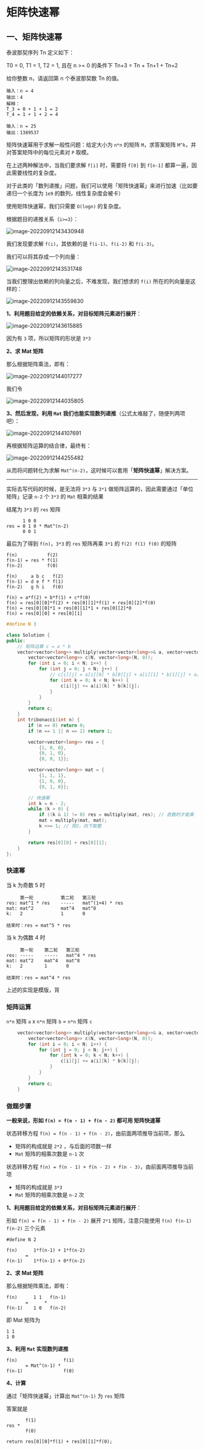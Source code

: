 # 矩阵快速幂

## 一、矩阵快速幂

泰波那契序列 Tn 定义如下： 

T0 = 0, T1 = 1, T2 = 1, 且在 n >= 0 的条件下 Tn+3 = Tn + Tn+1 + Tn+2

给你整数 n，请返回第 n 个泰波那契数 Tn 的值。

```
输入：n = 4
输出：4
解释：
T_3 = 0 + 1 + 1 = 2
T_4 = 1 + 1 + 2 = 4

输入：n = 25
输出：1389537
```

矩阵快速幂用于求解一般性问题：给定大小为 `n*n` 的矩阵 `M`，求答案矩阵 `M^k`，并对答案矩阵中的每位元素对 `P` 取模。

在上述两种解法中，当我们要求解 `f[i]` 时，需要将 `f[0]` 到 `f[n-1]` 都算一遍，因此需要线性的复杂度。

对于此类的「数列递推」问题，我们可以使用「矩阵快速幂」来进行加速（比如要递归一个长度为 `1e9` 的数列，线性复杂度会被卡）

使用矩阵快速幂，我们只需要 `O(logn)` 的复杂度。

根据题目的递推关系（`i>=3`）：

![image-20220912143430948](../doc/image-20220912143430948.png)

我们发现要求解 `f(i)`，其依赖的是 `f(i-1)`、`f(i-2)` 和 `f(i-3)`。

我们可以将其存成一个列向量：

![image-20220912143531748](../doc/image-20220912143531748.png)

当我们整理出依赖的列向量之后，不难发现，我们想求的 `f(i)` 所在的列向量是这样的：

![image-20220912143559830](../doc/image-20220912143559830.png)

**1、利用题目给定的依赖关系，对目标矩阵元素进行展开**：

![image-20220912143615885](../doc/image-20220912143615885.png)

因为有 `3` 项，所以矩阵的形状是 `3*3`

**2、求 Mat 矩阵**

那么根据矩阵乘法，即有：

![image-20220912144017277](../doc/image-20220912144017277.png)

我们令

![image-20220912144035805](../doc/image-20220912144035805.png)

**3、然后发现，利用 `Mat` 我们也能实现数列递推**（公式太难敲了，随便列两项吧）：

![image-20220912144107691](../doc/image-20220912144107691.png)

再根据矩阵运算的结合律，最终有：

![image-20220912144255482](../doc/image-20220912144255482.png)

从而将问题转化为求解 `Mat^(n-2)`，这时候可以套用「**矩阵快速幂**」解决方案。

---

实际去写代码的时候，是无法将 `3*3` 与 `3*1` 做矩阵运算的，因此需要通过「单位矩阵」记录 `n-2` 个 `3*3` 的 `Mat` 相乘的结果

结尾为 `3*3` 的 `res` 矩阵

```
	  1 0 0
res = 0 1 0 * Mat^(n-2)
	  0 0 1
```

最后为了得到 `f(n)`，`3*3` 的 `res` 矩阵再乘 `3*1` 的 `f(2) f(1) f(0)` 的矩阵

```
f(n)		   f(2)
f(n-1) = res * f(1)
f(n-2)		   f(0)

f(n)     a b c	 f(2)
f(n-1) = d e f * f(1)
f(n-2)   g h i   f(0)

f(n) = a*f(2) + b*f(1) + c*f(0)
f(n) = res[0][0]*f(2) + res[0][1]*f(1) + res[0][2]*f(0)
f(n) = res[0][0]*1 + res[0][1]*1 + res[0][2]*0
f(n) = res[0][0] + res[0][1]
```



```c++
#define N 3

class Solution {
public:
    // 矩阵运算 c = a * b
    vector<vector<long>> multiply(vector<vector<long>>& a, vector<vector<long>>& b) {
        vector<vector<long>> c(N, vector<long>(N, 0));
        for (int i = 0; i < N; i++) {
            for (int j = 0; j < N; j++) {
                // c[i][j] = a[i][0] * b[0][j] + a[i][1] * b[1][j] + a[i][2] * b[2][j];
                for (int k = 0; k < N; k++) {
                    c[i][j] += a[i][k] * b[k][j];
                }
            }
        }
        return c;
    }
    int tribonacci(int n) {
        if (n == 0) return 0;
        if (n == 1 || n == 2) return 1;

        vector<vector<long>> res = {
            {1, 0, 0},
            {0, 1, 0},
            {0, 0, 1}};

        vector<vector<long>> mat = {
            {1, 1, 1},
            {1, 0, 0},
            {0, 1, 0}};

        // 快速幂
        int k = n - 2;
        while (k > 0) {
            if ((k & 1) != 0) res = multiply(mat, res); // 奇数时才能乘
            mat = multiply(mat, mat);
            k >>= 1; // 除2，向下取整
        }

        return res[0][0] + res[0][1];
    }
};

```

### 快速幂

当 k 为奇数 5 时

```
	 第一轮          第二轮   第三轮
res: mat^1 * res	-----  	mat^(1+4) * res
mat: mat^2        	mat^4  	mat^8
k:   2            	1 		0

结束时：res = mat^5 * res
```

当 k 为偶数 4 时

```
	 第一轮	第二轮   第三轮
res: -----	  -----   mat^4 * res
mat: mat^2    mat^4   mat^8
k:   2        1 	  0

结束时：res = mat^4 * res
```

上述的实现是模版，背

### 矩阵运算

`n*n` 矩阵 `a` x `n*n` 矩阵 `b` = `n*n` 矩阵 `c`

```c++
    vector<vector<long>> multiply(vector<vector<long>>& a, vector<vector<long>>& b) {
        vector<vector<long>> c(N, vector<long>(N, 0));
        for (int i = 0; i < N; i++) {
            for (int j = 0; j < N; j++) {
                for (int k = 0; k < N; k++) {
                    c[i][j] += a[i][k] * b[k][j];
                }
            }
        }
        return c;
    }
```

### 做题步骤

**一般来说，形如 `f(n) = f(n - 1) + f(n - 2)` 都可用 矩阵快速幂**

状态转移方程 `f(n) = f(n - 1) + f(n - 2)`，由前面两项推导当前项，那么

- 矩阵的构成就是 `2*2` ，与后面的项数一样
- `Mat` 矩阵的相乘次数是 `n-1` 次

状态转移方程 `f(n) = f(n - 1) + f(n - 2) + f(n - 3)`，由前面两项推导当前项

- 矩阵的构成就是 `3*3` 
- `Mat` 矩阵的相乘次数是 `n-2` 次

**1、利用题目给定的依赖关系，对目标矩阵元素进行展开**：

形如 `f(n) = f(n - 1) + f(n - 2)` 展开 `2*1` 矩阵，注意只能使用 `f(n) f(n-1) f(n-2)` 三个元素

```
#define N 2

f(n)      1*f(n-1) + 1*f(n-2)
       =
f(n-1)    1*f(n-1) + 0*f(n-2)
```

**2、求 Mat 矩阵**

那么根据矩阵乘法，即有：

```
f(n)      1 1   f(n-1)
       =      *
f(n-1)    1 0   f(n-2)
```

即 Mat 矩阵为

```
1 1
1 0
```

**3、利用 `Mat` 实现数列递推**

```
f(n)         		 f(1)
       = Mat^(n-1) *
f(n-1)       		 f(0)
```

**4、计算**

通过「矩阵快速幂」计算出 `Mat^(n-1)` 为 `res` 矩阵

答案就是

```
	   f(1)
res * 
	   f(0)
	   
return res[0][0]*f(1) + res[0][1]*f(0);
```




